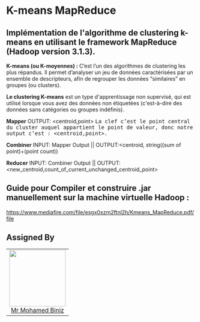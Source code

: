 # K-means MapReduce 

## Implémentation de l'algorithme de clustering k-means en utilisant le framework MapReduce (Hadoop version 3.1.3).

**K-means (ou K-moyennes) :** C’est l’un des algorithmes de clustering les plus répandus. Il permet d’analyser un jeu de données caractérisées par un ensemble de descripteurs, afin de regrouper les données “similaires” en groupes (ou clusters).

**Le clustering K-means** est un type d'apprentissage non supervisé, qui est utilisé lorsque vous avez des données non étiquetées (c'est-à-dire des données sans catégories ou groupes indéfinis).

**Mapper** OUTPUT: <centroid,point>
<samp text-align="justify"> La clef c’est le point central du cluster auquel appartient le point de valeur, donc notre output
c’est : <centroid,point>. </samp>

**Combiner** INPUT: Mapper Output
|| OUTPUT:<centroid, string((sum of point)+(point count))

**Reducer** INPUT: Combiner Output 
|| OUTPUT: <new_centroid,count_of_current_unchanged_centroid_point>

## Guide pour Compiler et construire .jar manuellement sur la machine virtuelle Hadoop : 

https://www.mediafire.com/file/esgx0xzm2ftnl2h/Kmeans_MapReduce.pdf/file



## Assigned By

<table>
  <tbody>
    <tr>
      <td align="center">
        <a href="https://github.com/mohamedbiniz">
          <img width="150" height="150" src="https://github.com/mohamedbiniz.png?v=3&s=150">
          </br>
          Mr Mohamed Biniz
        </a>
      </td>
    </tr>
  <tbody>
</table>
